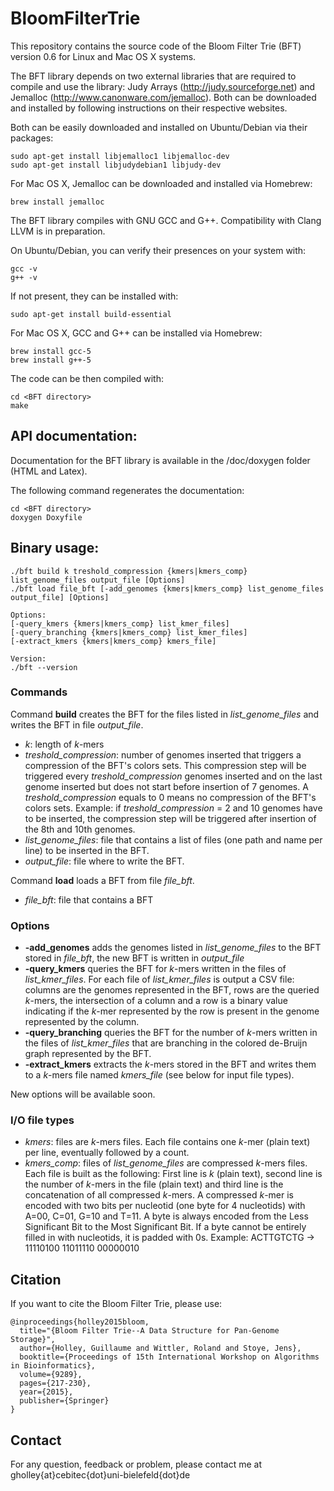 # BloomFilterTrie

This repository contains the source code of the Bloom Filter Trie (BFT) version 0.6 for Linux and Mac OS X systems.

The BFT library depends on two external libraries that are required to compile and use the library: Judy Arrays (http://judy.sourceforge.net) and Jemalloc (http://www.canonware.com/jemalloc). Both can be downloaded and installed by following instructions on their respective websites.

Both can be easily downloaded and installed on Ubuntu/Debian via their packages:
```
sudo apt-get install libjemalloc1 libjemalloc-dev
sudo apt-get install libjudydebian1 libjudy-dev
```

For Mac OS X, Jemalloc can be downloaded and installed via Homebrew:
```
brew install jemalloc
```

The BFT library compiles with GNU GCC and G++. Compatibility with Clang LLVM is in preparation.

On Ubuntu/Debian, you can verify their presences on your system with:
```
gcc -v
g++ -v
```

If not present, they can be installed with:
```
sudo apt-get install build-essential
```

For Mac OS X, GCC and G++ can be installed via Homebrew:
```
brew install gcc-5
brew install g++-5
```

The code can be then compiled with:
```
cd <BFT directory>
make
```

## API documentation:

Documentation for the BFT library is available in the /doc/doxygen folder (HTML and Latex).

The following command regenerates the documentation:
```
cd <BFT directory>
doxygen Doxyfile
```

## Binary usage:
```
./bft build k treshold_compression {kmers|kmers_comp} list_genome_files output_file [Options]
./bft load file_bft [-add_genomes {kmers|kmers_comp} list_genome_files output_file] [Options]

Options:
[-query_kmers {kmers|kmers_comp} list_kmer_files]
[-query_branching {kmers|kmers_comp} list_kmer_files]
[-extract_kmers {kmers|kmers_comp} kmers_file]

Version:
./bft --version
```
### Commands

Command **build** creates the BFT for the files listed in *list_genome_files* and writes the BFT in file *output_file*.

* *k*: length of *k*-mers
* *treshold_compression*: number of genomes inserted that triggers a compression of the BFT's colors sets. This compression step will be triggered every *treshold_compression* genomes inserted and on the last genome inserted but does not start before insertion of 7 genomes. A *treshold_compression* equals to 0 means no compression of the BFT's colors sets. Example: if *treshold_compression* = 2 and 10 genomes have to be inserted, the compression step will be triggered after insertion of the 8th and 10th genomes.
* *list_genome_files*: file that contains a list of files (one path and name per line) to be inserted in the BFT.
* *output_file*: file where to write the BFT.

Command **load** loads a BFT from file *file_bft*.

* *file_bft*: file that contains a BFT

### Options

* **-add_genomes** adds the genomes listed in *list_genome_files* to the BFT stored in *file_bft*, the new BFT is written in *output_file*
* **-query_kmers** queries the BFT for *k*-mers written in the files of *list_kmer_files*. For each file of *list_kmer_files* is output a CSV file: columns are the genomes represented in the BFT, rows are the queried *k*-mers, the intersection of a column and a row is a binary value indicating if the *k*-mer represented by the row is present in the genome represented by the column.
* **-query_branching** queries the BFT for the number of *k*-mers written in the files of *list_kmer_files* that are branching in the colored de-Bruijn graph represented by the BFT.
* **-extract_kmers** extracts the *k*-mers stored in the BFT and writes them to a *k*-mers file named *kmers_file* (see below for input file types).

New options will be available soon.

### I/O file types

* *kmers*: files are *k*-mers files. Each file contains one *k*-mer (plain text) per line, eventually followed by a count.
* *kmers_comp*: files of *list_genome_files* are compressed *k*-mers files. Each file is built as the following: First line is *k* (plain text), second line is the number of *k*-mers in the file (plain text) and third line is the concatenation of all compressed *k*-mers. A compressed *k*-mer is encoded with two bits per nucleotid (one byte for 4 nucleotids) with A=00, C=01, G=10 and T=11. A byte is always encoded from the Less Significant Bit to the Most Significant Bit. If a byte cannot be entirely filled in with nucleotids, it is padded with 0s.
Example: ACTTGTCTG -> 11110100 11011110 00000010

## Citation

If you want to cite the Bloom Filter Trie, please use:
```
@inproceedings{holley2015bloom,
  title="{Bloom Filter Trie--A Data Structure for Pan-Genome Storage}",
  author={Holley, Guillaume and Wittler, Roland and Stoye, Jens},
  booktitle={Proceedings of 15th International Workshop on Algorithms in Bioinformatics},
  volume={9289},
  pages={217-230},
  year={2015},
  publisher={Springer}
}
```

## Contact

For any question, feedback or problem, please contact me at gholley{at}cebitec{dot}uni-bielefeld{dot}de
